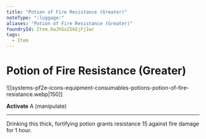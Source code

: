 ```yaml
---
title: "Potion of Fire Resistance (Greater)"
noteType: ":luggage:"
aliases: "Potion of Fire Resistance (Greater)"
foundryId: Item.0aJhGxZSkEjFjIwr
tags:
  - Item
---
```


# Potion of Fire Resistance (Greater)
![[systems-pf2e-icons-equipment-consumables-potions-potion-of-fire-resistance.webp|150]]

**Activate** A (manipulate)

* * *

Drinking this thick, fortifying potion grants resistance 15 against fire damage for 1 hour.


